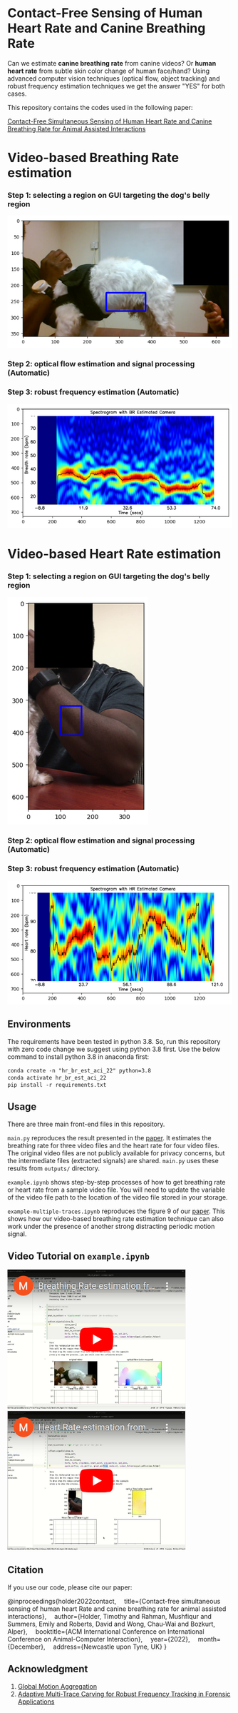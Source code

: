 # Contact-Free Sensing of Human Heart Rate and Canine Breathing Rate

Can we estimate <b>canine breathing rate</b> from canine videos? Or <b>human heart rate</b> from subtle skin color change of human face/hand? Using advanced computer vision techniques (optical flow, object tracking) and robust frequency estimation techniques we get the answer "YES" for both cases.

This repository contains the codes used in the following paper: 

[Contact-Free Simultaneous Sensing of Human Heart Rate and Canine Breathing Rate for Animal Assisted Interactions](https://arxiv.org/abs/2211.03636)<br/>

# Video-based Breathing Rate estimation

### Step 1: selecting a region on GUI targeting the dog's belly region

![Alt text](figs/br_region_selection.png?raw=true "br_region_selection.png")

### Step 2: optical flow estimation and signal processing (Automatic)

### Step 3: robust frequency estimation (Automatic)

![Alt text](figs/br_frequency_trace.png?raw=true "br_region_selection.png")

# Video-based Heart Rate estimation

### Step 1: selecting a region on GUI targeting the dog's belly region

![Alt text](figs/hr_region_selection.png?raw=true "br_region_selection.png")

### Step 2: optical flow estimation and signal processing (Automatic)

### Step 3: robust frequency estimation (Automatic)

![Alt text](figs/hr_frequency_trace.png?raw=true "br_region_selection.png")

## Environments
The requirements have been tested in python 3.8. So, run this repository with zero code change we suggest using python 3.8 first. Use the below command to install python 3.8 in anaconda first:  
```Shell
conda create -n "hr_br_est_aci_22" python=3.8
conda activate hr_br_est_aci_22
pip install -r requirements.txt
```
## Usage
There are three main front-end files in this repository.

`main.py` reproduces the result presented in the [paper](https://arxiv.org/abs/2211.03636). It estimates the breathing rate for three video files and the heart rate for four video files. The original video files are not publicly available for privacy concerns, but the intermediate files (extracted signals) are shared. `main.py` uses these results from `outputs/` directory.

`example.ipynb` shows step-by-step processes of how to get breathing rate or heart rate from a sample video file. You will need to update the variable of the video file path to the location of the video file stored in your storage.

`example-multiple-traces.ipynb` reproduces the figure 9 of our [paper](https://arxiv.org/abs/2211.03636). This shows how our video-based breathing rate estimation technique can also work under the presence of another strong distracting periodic motion signal.

## Video Tutorial on `example.ipynb`


[<img alt="figs/BR_video_tutorial_youtube_overlay.png" width="400px" src="figs/BR_video_tutorial_youtube_overlay.png" />](https://www.youtube.com/watch?v=a5zla8ph0jc)
[<img alt="figs/HR_video_tutorial_youtube_overlay.png" width="400px" src="figs/HR_video_tutorial_youtube_overlay.png" />](https://www.youtube.com/watch?v=0y8mZ19Kf9k)


## Citation

If you use our code, please cite our paper:

@inproceedings{holder2022contact,
  &ensp;&ensp;title={Contact-free simultaneous sensing of human heart Rate and canine breathing rate for animal assisted interactions},
  &ensp;&ensp;author={Holder, Timothy and Rahman, Mushfiqur and Summers, Emily and Roberts, David and Wong, Chau-Wai and Bozkurt, Alper},
  &ensp;&ensp;booktitle={ACM International Conference on International Conference on Animal-Computer Interaction},
  &ensp;&ensp;year={2022},
  &ensp;&ensp;month={December},
  &ensp;&ensp;address={Newcastle upon Tyne, UK}
}

## Acknowledgment
1. [Global Motion Aggregation](https://github.com/zacjiang/GMA)
2. [Adaptive Multi-Trace Carving for Robust Frequency
Tracking in Forensic Applications](https://ieeexplore.ieee.org/stamp/stamp.jsp?arnumber=9220114)
